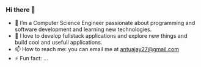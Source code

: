 ### Hi there 👋

- 🌟 I’m a Computer Science Engineer passionate about programming and software development and learning new technologies.
- 🌱 I love to develop fullstack applications and explore new things and build cool and usefull applications.
- 📫 How to reach me: you can email me at antuajay27@gmail.com
- ⚡ Fun fact: ...
